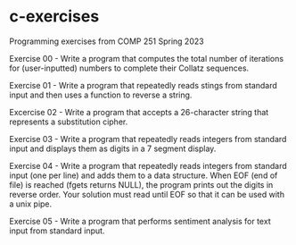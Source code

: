 # c-exercises
Programming exercises from COMP 251 Spring 2023

Exercise 00 - Write a program that computes the total number of iterations for (user-inputted) numbers to complete their Collatz sequences.

Exercise 01 - Write a program that repeatedly reads stings from standard input and then uses a function to reverse a string.

Excercise 02 - Write a program that accepts a 26-character string that represents a substitution cipher.

Exercise 03 - Write a program that repeatedly reads integers from standard input and displays them as digits in a 7 segment display.

Exercise 04 - Write a program that repeatedly reads integers from standard input (one per line) and adds them to a data structure. When EOF (end of file) is reached (fgets returns NULL), the program prints out the digits in reverse order. Your solution must read until EOF so that it can be used with a unix pipe.

Exercise 05 - Write a program that performs sentiment analysis for text input from standard input.
